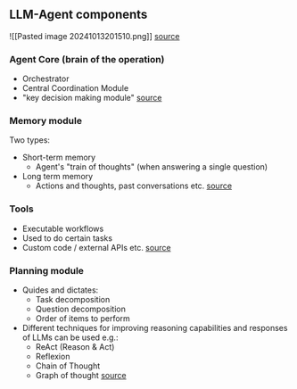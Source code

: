 ## LLM-Agent components

![[Pasted image 20241013201510.png]]
[source](https://developer.nvidia.com/blog/introduction-to-llm-agents/#:~:text=Figure%201.%20General%20components%20of%20an%20agent)

### Agent Core (brain of the operation)
- Orchestrator
- Central Coordination Module
- "key decision making module"
[source](https://developer.nvidia.com/blog/introduction-to-llm-agents/#:~:text=The%20agent%20core%20is%20the%20central%20coordination%20module%20that%20manages%20the%20core%20logic%20and%20behavioral%20characteristics%20of%20an%20Agent.%20Think%20of%20it%20as%20the%20%E2%80%9Ckey%20decision%20making%20module%E2%80%9D%20of%20the%20agent.%20It%20is%20also%20where%20we%20define%3A)

### Memory module
Two types:
- Short-term memory
	- Agent's "train of thoughts" (when answering a single question)
- Long term memory
	- Actions and thoughts, past conversations etc.
[source](https://developer.nvidia.com/blog/introduction-to-llm-agents/#memory_module)

### Tools
- Executable workflows
- Used to do certain tasks
- Custom code / external APIs etc.
[source](https://developer.nvidia.com/blog/introduction-to-llm-agents/#tools)

### Planning module
- Quides and dictates:
	- Task decomposition
	- Question decomposition
	- Order of items to perform
- Different techniques for improving reasoning capabilities and responses of LLMs can be used e.g.:
	- ReAct (Reason & Act)
	- Reflexion
	- Chain of Thought
	- Graph of thought
[source](https://developer.nvidia.com/blog/introduction-to-llm-agents/#planning_module)

